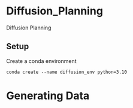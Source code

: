 # Diffusion_Planning
Diffusion Planning

## Setup

Create a conda environment
```shell
conda create --name diffusion_env python=3.10
```

# Generating Data
